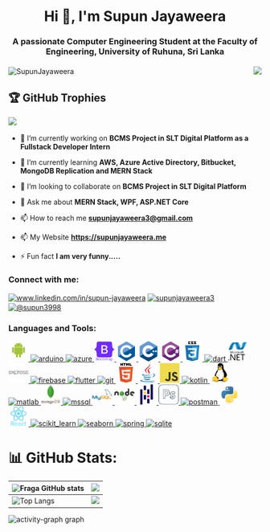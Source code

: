 <h1 align="center">Hi 👋, I'm Supun Jayaweera</h1>
<h3 align="center">A passionate Computer Engineering Student at the Faculty of Engineering, University of Ruhuna, Sri Lanka</h3>
<h4 align="center"> </h4> 

<!--
<img align="center" alt="Coding" width="800" height="200" src="https://media3.giphy.com/media/26tn33aiTi1jkl6H6/giphy.gif">-->

<div style="display: flex; justify-content: space-between; align-items: center;">
        <img src="https://komarev.com/ghpvc/?username=SupunJayaweera&label=Profile%20views&color=0e75b6&style=flat" alt="SupunJayaweera" />
<!--         <a href="https://user-badge.committers.top/sri_lanka/SupunJayaweera">
            <img src="https://user-badge.committers.top/sri_lanka/SupunJayaweera.svg" />
        </a> -->
        <a href="https://user-badge.committers.top/sri_lanka/SupunJayaweera">
            <img src="https://user-badge.committers.top/sri_lanka_public/SupunJayaweera.svg" />
        </a>
</div>
</p>


## 🏆 GitHub Trophies
![](https://github-profile-trophy.vercel.app/?username=SupunJayaweera&theme=darkhub&no-frame=false&no-bg=false&margin-w=4)

- 🔭 I’m currently working on **BCMS Project in SLT Digital Platform as a Fullstack Developer Intern**

- 🌱 I’m currently learning **AWS, Azure Active Directory, Bitbucket, MongoDB Replication and MERN Stack**

- 👯 I’m looking to collaborate on **BCMS Project in SLT Digital Platform**

<!-- - 🤝 I’m looking for help with **BCMS Project** -->

- 💬 Ask me about **MERN Stack, WPF, ASP.NET Core**

- 📫 How to reach me **supunjayaweera3@gmail.com**

- 📫 My Website **https://supunjayaweera.me**

- ⚡ Fun fact **I am very funny.....**

<h3 align="left">Connect with me:</h3>
<p align="left">
<a href="https://www.linkedin.com/in/supun-jayaweera/" target="blank"><img align="center" src="https://raw.githubusercontent.com/rahuldkjain/github-profile-readme-generator/master/src/images/icons/Social/linked-in-alt.svg" alt="www.linkedin.com/in/supun-jayaweera" height="30" width="40" /></a>
<a href="https://www.leetcode.com/supunjayaweera3" target="blank"><img align="center" src="https://raw.githubusercontent.com/rahuldkjain/github-profile-readme-generator/master/src/images/icons/Social/leet-code.svg" alt="supunjayaweera3" height="30" width="40" /></a>
<a href="https://www.hackerrank.com/profile/EG_2020_3998" target="blank"><img align="center" src="https://raw.githubusercontent.com/rahuldkjain/github-profile-readme-generator/master/src/images/icons/Social/hackerearth.svg" alt="@supun3998" height="30" width="40" /></a>
</p>

<h3 align="left">Languages and Tools:</h3>
<p align="left"> <a href="https://developer.android.com" target="_blank" rel="noreferrer"> <img src="https://raw.githubusercontent.com/devicons/devicon/master/icons/android/android-original-wordmark.svg" alt="android" width="40" height="40"/> </a> <a href="https://www.arduino.cc/" target="_blank" rel="noreferrer"> <img src="https://cdn.worldvectorlogo.com/logos/arduino-1.svg" alt="arduino" width="40" height="40"/> </a> <a href="https://azure.microsoft.com/en-in/" target="_blank" rel="noreferrer"> <img src="https://www.vectorlogo.zone/logos/microsoft_azure/microsoft_azure-icon.svg" alt="azure" width="40" height="40"/> </a> <a href="https://getbootstrap.com" target="_blank" rel="noreferrer"> <img src="https://raw.githubusercontent.com/devicons/devicon/master/icons/bootstrap/bootstrap-plain-wordmark.svg" alt="bootstrap" width="40" height="40"/> </a> <a href="https://www.cprogramming.com/" target="_blank" rel="noreferrer"> <img src="https://raw.githubusercontent.com/devicons/devicon/master/icons/c/c-original.svg" alt="c" width="40" height="40"/> </a> <a href="https://www.w3schools.com/cpp/" target="_blank" rel="noreferrer"> <img src="https://raw.githubusercontent.com/devicons/devicon/master/icons/cplusplus/cplusplus-original.svg" alt="cplusplus" width="40" height="40"/> </a> <a href="https://www.w3schools.com/cs/" target="_blank" rel="noreferrer"> <img src="https://raw.githubusercontent.com/devicons/devicon/master/icons/csharp/csharp-original.svg" alt="csharp" width="40" height="40"/> </a> <a href="https://www.w3schools.com/css/" target="_blank" rel="noreferrer"> <img src="https://raw.githubusercontent.com/devicons/devicon/master/icons/css3/css3-original-wordmark.svg" alt="css3" width="40" height="40"/> </a> <a href="https://dart.dev" target="_blank" rel="noreferrer"> <img src="https://www.vectorlogo.zone/logos/dartlang/dartlang-icon.svg" alt="dart" width="40" height="40"/> </a> <a href="https://dotnet.microsoft.com/" target="_blank" rel="noreferrer"> <img src="https://raw.githubusercontent.com/devicons/devicon/master/icons/dot-net/dot-net-original-wordmark.svg" alt="dotnet" width="40" height="40"/> </a> <a href="https://expressjs.com" target="_blank" rel="noreferrer"> <img src="https://raw.githubusercontent.com/devicons/devicon/master/icons/express/express-original-wordmark.svg" alt="express" width="40" height="40"/> </a> <a href="https://firebase.google.com/" target="_blank" rel="noreferrer"> <img src="https://www.vectorlogo.zone/logos/firebase/firebase-icon.svg" alt="firebase" width="40" height="40"/> </a> <a href="https://flutter.dev" target="_blank" rel="noreferrer"> <img src="https://www.vectorlogo.zone/logos/flutterio/flutterio-icon.svg" alt="flutter" width="40" height="40"/> </a> <a href="https://git-scm.com/" target="_blank" rel="noreferrer"> <img src="https://www.vectorlogo.zone/logos/git-scm/git-scm-icon.svg" alt="git" width="40" height="40"/> </a> <a href="https://www.w3.org/html/" target="_blank" rel="noreferrer"> <img src="https://raw.githubusercontent.com/devicons/devicon/master/icons/html5/html5-original-wordmark.svg" alt="html5" width="40" height="40"/> </a> <a href="https://www.java.com" target="_blank" rel="noreferrer"> <img src="https://raw.githubusercontent.com/devicons/devicon/master/icons/java/java-original.svg" alt="java" width="40" height="40"/> </a> <a href="https://developer.mozilla.org/en-US/docs/Web/JavaScript" target="_blank" rel="noreferrer"> <img src="https://raw.githubusercontent.com/devicons/devicon/master/icons/javascript/javascript-original.svg" alt="javascript" width="40" height="40"/> </a> <a href="https://kotlinlang.org" target="_blank" rel="noreferrer"> <img src="https://www.vectorlogo.zone/logos/kotlinlang/kotlinlang-icon.svg" alt="kotlin" width="40" height="40"/> </a> <a href="https://www.linux.org/" target="_blank" rel="noreferrer"> <img src="https://raw.githubusercontent.com/devicons/devicon/master/icons/linux/linux-original.svg" alt="linux" width="40" height="40"/> </a> <a href="https://www.mathworks.com/" target="_blank" rel="noreferrer"> <img src="https://upload.wikimedia.org/wikipedia/commons/2/21/Matlab_Logo.png" alt="matlab" width="40" height="40"/> </a> <a href="https://www.mongodb.com/" target="_blank" rel="noreferrer"> <img src="https://raw.githubusercontent.com/devicons/devicon/master/icons/mongodb/mongodb-original-wordmark.svg" alt="mongodb" width="40" height="40"/> </a> <a href="https://www.microsoft.com/en-us/sql-server" target="_blank" rel="noreferrer"> <img src="https://www.svgrepo.com/show/303229/microsoft-sql-server-logo.svg" alt="mssql" width="40" height="40"/> </a> <a href="https://www.mysql.com/" target="_blank" rel="noreferrer"> <img src="https://raw.githubusercontent.com/devicons/devicon/master/icons/mysql/mysql-original-wordmark.svg" alt="mysql" width="40" height="40"/> </a> <a href="https://nodejs.org" target="_blank" rel="noreferrer"> <img src="https://raw.githubusercontent.com/devicons/devicon/master/icons/nodejs/nodejs-original-wordmark.svg" alt="nodejs" width="40" height="40"/> </a> <a href="https://pandas.pydata.org/" target="_blank" rel="noreferrer"> <img src="https://raw.githubusercontent.com/devicons/devicon/2ae2a900d2f041da66e950e4d48052658d850630/icons/pandas/pandas-original.svg" alt="pandas" width="40" height="40"/> </a> <a href="https://www.photoshop.com/en" target="_blank" rel="noreferrer"> <img src="https://raw.githubusercontent.com/devicons/devicon/master/icons/photoshop/photoshop-line.svg" alt="photoshop" width="40" height="40"/> </a> <a href="https://postman.com" target="_blank" rel="noreferrer"> <img src="https://www.vectorlogo.zone/logos/getpostman/getpostman-icon.svg" alt="postman" width="40" height="40"/> </a> <a href="https://www.python.org" target="_blank" rel="noreferrer"> <img src="https://raw.githubusercontent.com/devicons/devicon/master/icons/python/python-original.svg" alt="python" width="40" height="40"/> </a> <a href="https://reactjs.org/" target="_blank" rel="noreferrer"> <img src="https://raw.githubusercontent.com/devicons/devicon/master/icons/react/react-original-wordmark.svg" alt="react" width="40" height="40"/> </a> <a href="https://scikit-learn.org/" target="_blank" rel="noreferrer"> <img src="https://upload.wikimedia.org/wikipedia/commons/0/05/Scikit_learn_logo_small.svg" alt="scikit_learn" width="40" height="40"/> </a> <a href="https://seaborn.pydata.org/" target="_blank" rel="noreferrer"> <img src="https://seaborn.pydata.org/_images/logo-mark-lightbg.svg" alt="seaborn" width="40" height="40"/> </a> <a href="https://spring.io/" target="_blank" rel="noreferrer"> <img src="https://www.vectorlogo.zone/logos/springio/springio-icon.svg" alt="spring" width="40" height="40"/> </a> <a href="https://www.sqlite.org/" target="_blank" rel="noreferrer"> <img src="https://www.vectorlogo.zone/logos/sqlite/sqlite-icon.svg" alt="sqlite" width="40" height="40"/> </a> </p>


# 📊 GitHub Stats:

<!--
![](https://github-readme-stats.vercel.app/api?username=SupunJayaweera&theme=dark&hide_border=false&include_all_commits=true&count_private=true)  
![](https://github-readme-streak-stats.herokuapp.com/?user=SupunJayaweera&theme=dark&hide_border=false)


 ![](https://github-readme-stats.vercel.app/api/top-langs/?username=SupunJayaweera&theme=dark&hide_border=false&include_all_commits=true&count_private=true&layout=compact) 

 ![Top Langs](https://github-readme-stats.vercel.app/api/top-langs/?username=SupunJayaweera&theme=dark) 

 ### 🔝 Top Contributed Repo

 ![](https://github-contributor-stats.vercel.app/api?username=SupunJayaweera&limit=5&theme=dark&combine_all_yearly_contributions=true)
-->





|     ![Fraga GitHub stats](https://github-readme-stats.vercel.app/api?username=SupunJayaweera&show_icons=true&theme=dark&count_private=true)        |      ![](https://github-readme-streak-stats.herokuapp.com/?user=SupunJayaweera&theme=dark&hide_border=false)                                                                                                 |
| --------------------------------------------------------------------------------------------------------------------------------- | ----------------------------------------------------------------------------------------------------------------------------------------------------------------------------------------------------------------- |
| ![Top Langs](https://github-readme-stats.vercel.app/api/top-langs/?username=SupunJayaweera&theme=dark) | ![](https://github-contributor-stats.vercel.app/api?username=SupunJayaweera&limit=5&theme=dark&combine_all_yearly_contributions=true) |

 <img src="https://github-readme-activity-graph.vercel.app/graph?username=SupunJayaweera&radius=16&theme=github-compact&area=true&order=5" height="250" alt="activity-graph graph"  />
 


 






